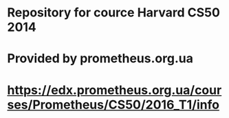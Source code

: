 # Repository for cource Harvard CS50 2014
# Provided by prometheus.org.ua
# https://edx.prometheus.org.ua/courses/Prometheus/CS50/2016_T1/info
